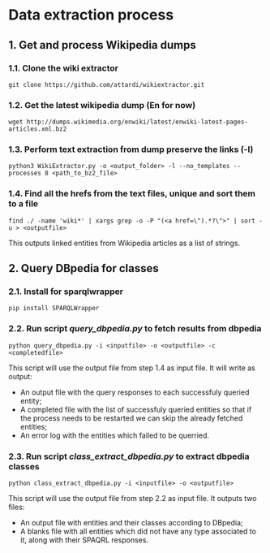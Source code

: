 # Data extraction process

## 1. Get and process Wikipedia dumps

### 1.1. Clone the wiki extractor

```
git clone https://github.com/attardi/wikiextractor.git   
```
### 1.2. Get the latest wikipedia dump (En for now)
```
wget http://dumps.wikimedia.org/enwiki/latest/enwiki-latest-pages-articles.xml.bz2    
```
### 1.3. Perform text extraction from dump preserve the links (-l)
```
python3 WikiExtractor.py -o <output_folder> -l --no_templates --processes 8 <path_to_bz2_file>   
```
### 1.4. Find all the hrefs from the text files, unique and sort them to a file 
```
find ./ -name 'wiki*' | xargs grep -o -P "(<a href=\").*?\">" | sort -u > <outputfile>                                                                                                      
```
This outputs linked entities from Wikipedia articles as a list of strings.

## 2. Query DBpedia for classes
### 2.1.  Install for sparqlwrapper
```
pip install SPARQLWrapper
```
### 2.2. Run script _query_dbpedia.py_ to fetch results from dbpedia
```
python query_dbpedia.py -i <inputfile> -o <outputfile> -c <completedfile>
```
This script will use the output file from step 1.4 as input file. It will write as output:
- An output file with the query responses to each successfuly queried entity;
- A completed file with the list of successfuly queried entities so that if the process needs to be restarted we can skip the already fetched entities;
- An error log with the entities which failed to be querried.

### 2.3. Run script _class_extract_dbpedia.py_ to extract dbpedia classes
```
python class_extract_dbpedia.py -i <inputfile> -o <outputfile>
```
This script will use the output file from step 2.2 as input file. It outputs two files:
- An output file with entities and their classes according to DBpedia;
- A blanks file with all entities which did not have any type associated to it, along with their SPAQRL responses.


